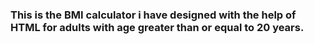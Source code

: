 <h3>This is the BMI calculator i have designed with the help of HTML for adults with age greater than or equal to 20 years.</h3>
